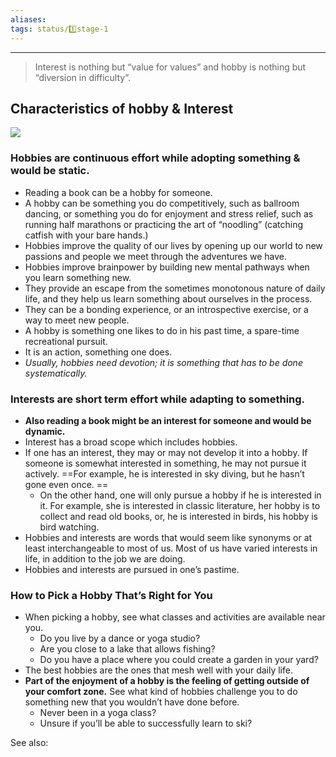 ```yaml
---
aliases:
tags: status/1️⃣stage-1 
---
```

---
> Interest is nothing but “value for values” and hobby is nothing but “diversion in difficulty”.

## Characteristics of hobby & Interest
![](https://miro.medium.com/max/1140/1*qGvKUwO0EyBuXMTCaE0yLw.png)


### Hobbies are continuous effort while adopting something & would be static.
- Reading a book can be a hobby for someone.
- A hobby can be something you do competitively, such as ballroom dancing, or something you do for enjoyment and stress relief, such as running half marathons or practicing the art of “noodling” (catching catfish with your bare hands.)
- Hobbies improve the quality of our lives by opening up our world to new passions and people we meet through the adventures we have. 
- Hobbies improve brainpower by building new mental pathways when you learn something new. 
- They provide an escape from the sometimes monotonous nature of daily life, and they help us learn something about ourselves in the process. 
- They can be a bonding experience, or an introspective exercise, or a way to meet new people.
- A hobby is something one likes to do in his past time, a spare-time recreational pursuit. 
- It is an action, something one does. 
- *Usually, hobbies need devotion; it is something that has to be done systematically.*

### Interests are short term effort while adapting to something.
- **Also reading a book might be an interest for someone and would be dynamic.**
- Interest has a broad scope which includes hobbies. 
- If one has an interest, they may or may not develop it into a hobby. If someone is somewhat interested in something, he may not pursue it actively. ==For example, he is interested in sky diving, but he hasn’t gone even once. ==
	- On the other hand, one will only pursue a hobby if he is interested in it. For example, she is interested in classic literature, her hobby is to collect and read old books, or, he is interested in birds, his hobby is bird watching. 
- Hobbies and interests are words that would seem like synonyms or at least interchangeable to most of us. Most of us have varied interests in life, in addition to the job we are doing. 
- Hobbies and interests are pursued in one’s pastime.


### How to Pick a Hobby That’s Right for You
- When picking a hobby, see what classes and activities are available near you. 
	- Do you live by a dance or yoga studio? 
	- Are you close to a lake that allows fishing? 
	- Do you have a place where you could create a garden in your yard? 
- The best hobbies are the ones that mesh well with your daily life. 
- **Part of the enjoyment of a hobby is the feeling of getting outside of your comfort zone.** See what kind of hobbies challenge you to do something new that you wouldn’t have done before. 
	- Never been in a yoga class? 
	- Unsure if you’ll be able to successfully learn to ski? 

See also: